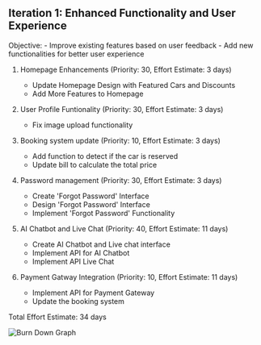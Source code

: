## Iteration 1: Enhanced Functionality and User Experience

Objective:
     - Improve existing features based on user feedback
     - Add new functionalities for better user experience



1. Homepage Enhancements (Priority: 30, Effort Estimate: 3 days)
    - Update Homepage Design with Featured Cars and Discounts
    - Add More Features to Homepage

2. User Profile Funtionality (Priority: 30, Effort Estimate: 3 days)
    - Fix image upload functionality

3. Booking system update (Priority: 10, Effort Estimate: 3 days)
    - Add function to detect if the car is reserved
    - Update bill to calculate the total price

4. Password management (Priority: 30, Effort Estimate: 3 days)
    - Create 'Forgot Password' Interface
    - Design 'Forgot Password' Interface
    - Implement 'Forgot Password' Functionality

5. AI Chatbot and Live Chat (Priority: 40, Effort Estimate: 11 days)
    - Create AI Chatbot and Live chat interface
    - Implement API for AI Chatbot
    - Implement  API Live Chat

6. Payment Gatway Integration (Priority: 10, Effort Estimate: 11 days)
    - Implement API for Payment Gateway
    - Update the booking system


Total Effort Estimate: 34 days

![Burn Down Graph]()